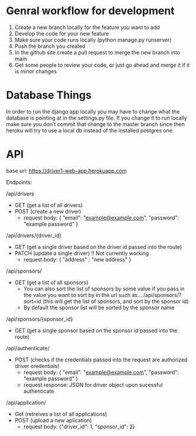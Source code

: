# Genral workflow for development
1. Create a new branch locally for the feature you want to add
2. Develop the code for your new feature
3. Make sure your code runs locally (python manage.py runserver)
4. Push the branch you created
5. In the github site create a pull request to merge the new branch into main
6. Get some people to review your code, or just go ahead and merge it if it is minor changes

# Database Things
In order to run the django app locally you may have to change what the database is pointing at in the settings.py file. If you change it to run locally make sure you don't commit that change to the master branch since then heroku will try to use a local db instead of the installed postgres one.

# API
base url: https://driver1-web-app.herokuapp.com

Endpoints:

/api/drivers
  - GET (get a list of all drivers)
  - POST (create a new driver)
    - request body: { "email": "example@example.com", "password": "example password" }

/api/drivers/{driver_id}
  - GET (get a single driver based on the driver id passed into the route)
  - PATCH (update a single driver) !! Not currently working
    - request body: { "address" : "new address" }

/api/sponsors/
  - GET (get a list of all sponsors)
    - You can also sort the list of sponsors by some value if you pass in the value you want to sort by in the url such as...
      /api/sponsors/?sort=id (this will get the list of sponsors, and sort by the sponsor id)
    - By default the sponsor list will be sorted by the sponsor name

/api/sponsors/{sponsor_id}
  - GET (get a single sponsor based on the sponsor id passed into the route)

/api/authenticate/
  - POST (checks if the credentials passed into the request are authorized driver credentials)
    - request body: { "email": "example@example.com", "password": "example password" }
    - request response: JSON for driver object upon sucessful authenticate

/api/application/
  - Get (retreives a list of all applications)
  - POST (upload a new aplication)
    - request body: {"driver_id": 1, "sponsor_id": 2}


